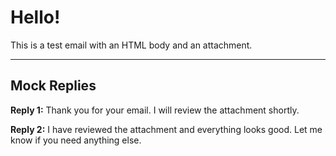 Hello!
======

This is a test email with an HTML body and an attachment.

---

Mock Replies
------------

**Reply 1:** Thank you for your email. I will review the attachment shortly.


**Reply 2:** I have reviewed the attachment and everything looks good. Let me know if you need anything else.